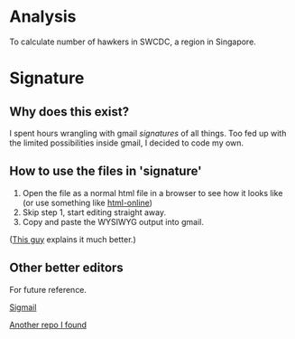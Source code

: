 # Analysis
To calculate number of hawkers in SWCDC, a region in Singapore.

# Signature
## Why does this exist?
I spent hours wrangling with gmail *signatures* of all things. Too fed up with the limited possibilities inside gmail, I decided to code my own.

## How to use the files in 'signature'
1. Open the file as a normal html file in a browser to see how it looks like (or use something like [html-online](https://html-online.com/editor/))
2. Skip step 1, start editing straight away.
3. Copy and paste the WYSIWYG output into gmail.

([This guy](https://github.com/skarif2/gmail-signature) explains it much better.)

## Other better editors
For future reference.

[Sigmail](https://github.com/antonreshetov/mysigmail)

[Another repo I found](https://github.com/vinitshahdeo/Email-Signature-Template)